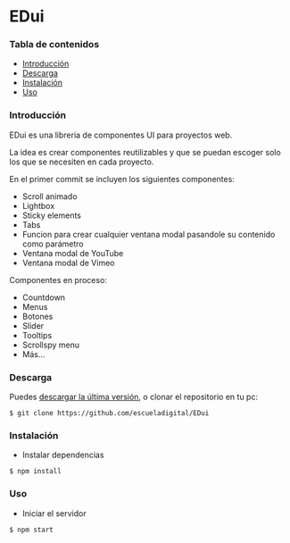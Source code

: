 EDui
===

### Tabla de contenidos

* [Introducción](#introducción)
* [Descarga](#descarga)
* [Instalación](#instalación)
* [Uso](#uso)

### Introducción
EDui es una libreria de componentes UI para proyectos web.

La idea es crear componentes reutilizables y que se puedan escoger solo los que se necesiten en cada proyecto.

En el primer commit se incluyen los siguientes componentes:

* Scroll animado
* Lightbox
* Sticky elements
* Tabs
* Funcion para crear cualquier ventana modal pasandole su contenido como parámetro
* Ventana modal de YouTube
* Ventana modal de Vimeo

Componentes en proceso:

* Countdown
* Menus
* Botones
* Slider
* Tooltips
* Scrollspy menu
* Más...

### Descarga

Puedes [descargar la última versión](https://github.com/escueladigital/EDui/archive/master.zip), o clonar el repositorio en tu pc:

```
$ git clone https://github.com/escueladigital/EDui
```

### Instalación

* Instalar dependencias

```
$ npm install
```

### Uso

* Iniciar el servidor

```
$ npm start
```